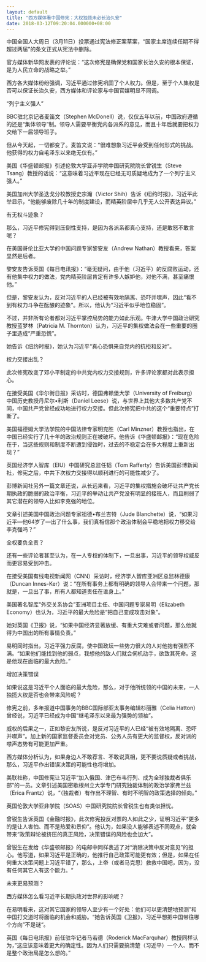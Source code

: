 ```yaml
---
layout: default
title: "西方媒体看中国修宪：大权独揽未必长治久安"
date: 2018-03-12T09:20:04.000000+08:00
---
```


中国全国人大周日（3月11日）投票通过宪法修正案草案，“国家主席连续任期不得超过两届”的条文正式从宪法中删除。

官方媒体新华网发表的评论说：“这次修宪是确保党和国家长治久安的根本保证，是为人民立命的战略之举。”

西方各大媒体纷纷强调，习近平通过修宪巩固了个人权力。但是，至于个人集权是否可以保证长治久安，西方媒体和评论家与中国官媒明显不同调。

“列宁主义强人”

BBC驻北京记者麦笛文（Stephen McDonell）说，仅仅五年以前，中国政府遵循的还是“集体领导”制。领导人需要平衡党内各派系的意见，而且十年后就要把权力交给下一届领导班子。

但从今天起，一切都变了。麦笛文说：“很难想象习近平会受到任何形式的挑战。他获得的权力自毛泽东以来绝无仅有。”

美国《华盛顿邮报》引述伦敦大学亚非学院中国研究院院长曾锐生（Steve Tsang）教授的话说：“这意味着习近平现在已经无可质疑地成为了一个列宁主义强人。”

美国加州大学圣迭戈分校教授史宗瀚（Victor Shih）告诉《纽约时报》，习近平此举显示，“他能够废除几十年的制度建设，而精英阶层中几乎无人公开表达异议。”

有无权斗迹象？

那么，习近平修宪得到压倒性支持，是因为各派系都真心支持，还是敢怒不敢言呢？

在美国哥伦比亚大学的中国问题专家黎安友（Andrew Nathan）教授看来，答案显然是后者。

黎安友告诉英国《每日电讯报》：“毫无疑问，由于他（习近平）的反腐败运动，还有他集中权力的做法，党内精英阶层肯定有许多人嫉妒他，对他不满，甚至痛恨他。”

但是，黎安友认为，反对习近平的人已经被有效地隔离、恐吓并噤声，因此“看不到有权力斗争在酝酿的迹象”。所以，他认为“习近平似乎地位稳固”。

不过，并非所有论者都对习近平掌控局势的能力如此乐观。牛津大学中国政治研究教授蓝梦林（Patricia M. Thornton）认为，习近平的集权做法会在一些重要的圈子里造成“严重恐慌”。

她告诉《纽约时报》，她认为习近平“真心恐惧来自党内的抗拒和反对”。

权力交接出乱？

此次修宪改变了邓小平制定的中共党内权力交接规则，许多评论家都对此表示担心。

在接受美国《华尔街日报》采访时，德国弗赖堡大学（University of Freiburg）中国历史教授丹尼尔•利斯（Daniel Leese）说，与世界上其他大多数共产党不同，中国共产党曾经成功地进行权力交接。但此次修宪把中共的这个“重要特点”打断了。

美国福德姆大学法学院的中国法律专家明克胜（Carl Minzner）教授也指出，在中国已经实行了几十年的政治规则正在被破坏。他告诉《华盛顿邮报》：“现在危险在于，当这些规则和制度不断遭到侵蚀时，过去的不稳定会在多大程度上重新出现？”

英国经济学人智库（EIU）中国研究总监任韬（Tom Rafferty）告诉美国彭博新闻社，修宪之后，中共下次权力交接得以顺利进行的可能性减少了。

彭博新闻社另外一篇文章还说，从长远来看，习近平的集权措施会破坏让共产党长期执政的脆弱的政治平衡，习近平的举动让共产党没有明显的接班人，而且削弱了其它潜在的领导人比如李克强的地位。

文章引述美国中国政治问题专家祖德•布兰吉特（Jude Blanchette）说，“如果习近平—他64岁了—出了什么事，我们真相信那个政治体制会平稳地把权力移交给李克强吗？”

全权要负全责？

还有一些评论者甚至认为，在一人专权的体制下，一旦出事，习近平的领导权威反而更容易受到冲击。

在接受美国有线电视新闻网（CNN）采访时，经济学人智库亚洲区总监林德康（Duncan Innes-Ker）说：“在所有事务上都有明确的领导人会带来一个问题，那就是，一旦出了事，所有人都知道责任在谁身上。”

美国著名智库“外交关系协会”亚洲项目主任、中国问题专家易明（Elizabeth Economy）也认为，习近平的最大危险是“把自己变成攻击对象”。

她对英国《卫报》说，“如果中国经济显著放缓、有重大灾难或者问题，那么他就得为中国出的所有事情负责。”

易明同时指出，习近平强力反腐，使中国政坛一些势力很大的人对他抱有强烈不满。“如果他们能找到他的弱点，我想他的敌人们就会伺机动手，欲致其死命。这是他现在面临的最大危险。”

增加决策错误

如果说这是习近平个人面临的最大危险，那么，对于他所统领的中国的未来，一人独揽大权是否也会带来风险呢？

修宪之前，多年报道中国事务的BBC国际部亚太事务编辑杉丽雅（Celia Hatton）曾经说，习近平已经成为中国“继毛泽东以来最为强势的领袖”。

威权的后果之一，正如黎安友所说，是反对习近平的人已经“被有效地隔离、恐吓并噤声”。加上新的国家监督委员会对党员、公务人员有更大的监督权，反对派的噤声态势有可能更加严重。

西方媒体分析认为，如果身边人不敢荐言、不敢说真相，更不要说质疑或者挑战，那么，习近平作出错误决策的可能性也将增加。

美联社称，中国修宪让习近平“加入俄国、津巴布韦行列、成为全球独裁者俱乐部”的一员。文章引述美国密歇根州立大学专门研究独裁体制的政治学家弗兰兹（Erica Frantz）说，“（独裁者）有作出不理智、有时不明智的政策选择的倾向。”

英国伦敦大学亚非学院（SOAS）中国研究院院长曾锐生也有类似担忧。

曾锐生告诉英国《金融时报》，此次修宪投反对票的人如此之少，证明习近平“更多的是让人害怕、而不是热爱和景仰”。他认为，如果没人能够表述不同观点，就会带来“政策辩论被挤压的真正风险，决策错误的风险也会加大”。

曾锐生在发给《华盛顿邮报》的电邮中同样表述了对“消除决策中反对意见”的担心。他写道，如果习近平是正确的，他推行自己政策可能更有效；但是，如果在任何重大决策问题上习近平错了，那么，上帝（或者马克思）救救中国吧，因为，没有任何其它人有这个能力。“

未来更易预测？

西方媒体怎么看习近平长期执政对世界的影响呢？

在易明看来，这对其它国家的领导人至少有一个好处：他们可以更清楚地预测”和中国打交道时将面临的机会和威胁。“她告诉英国《卫报》，习近平想把中国带往哪个方向”不是谜“。

英国《每日电讯报》前任驻华记者马若德（Roderick MacFarquhar）教授同样认为，”这应该意味着更大的确定性。因为人们只需要搞清楚（习近平）一个人、而不是整个政治局是怎么想的。”

